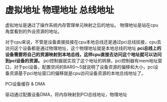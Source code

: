# 虚拟地址 物理地址 总线地址
虚拟地址是通过了操作系统内存管理单元映射之后的地址。
物理地址是站在cpu角度看到的外设资源的地址。

对于cpu来说，不管是设备直接挂接在cpu本地总线还是通过pci总线挂接，cpu去访问这个设备都是通过物理地址，这个物理地址就是本地总线的地址
**pci总线上的设备需要将自己的资源映射到本地总线，这样cpu直接去访问这个地址就可以访问到pci设备的资源。** pci控制器就实现了这个地址的转换，pci控制器有mem地址窗口，对于pci设备，配置空间的BAR0～5就说明了设备资源的偏移和大小，pci设备资源基于pci地址窗口的偏移就是cpu访问设备资源的本地总线地址了。

PCI设备缓存 & DMA 

驱动通过配置设备DMA，将内存映射到PCI总线地址，物理地址
